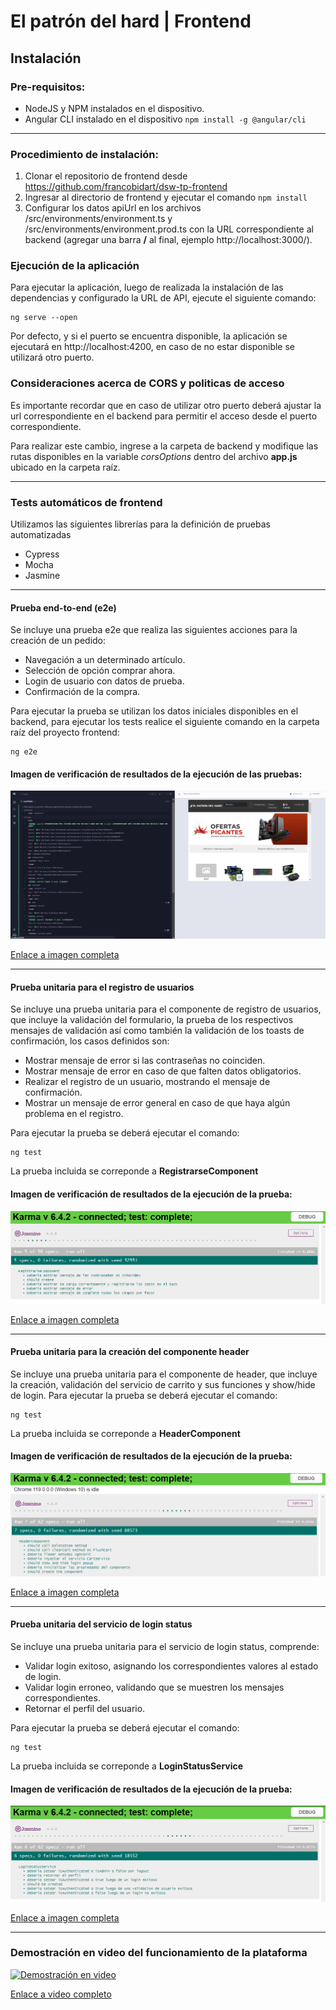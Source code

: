 # El patrón del hard | Frontend

## Instalación 
### Pre-requisitos:

* NodeJS y NPM instalados en el dispositivo.
* Angular CLI instalado en el dispositivo ``` npm install -g @angular/cli ```

---

### Procedimiento de instalación:

1. Clonar el repositorio de frontend desde https://github.com/francobidart/dsw-tp-frontend
2. Ingresar al directorio de frontend y ejecutar el comando ``` npm install ```
3. Configurar los datos apiUrl en los archivos /src/environments/environment.ts y /src/environments/environment.prod.ts con la URL correspondiente al backend (agregar una barra **/** al final, ejemplo http://localhost:3000/).

### Ejecución de la aplicación

Para ejecutar la aplicación, luego de realizada la instalación de las dependencias y configurado la URL de API, ejecute el siguiente comando:

```
ng serve --open
```

Por defecto, y si el puerto se encuentra disponible, la aplicación se ejecutará en http://localhost:4200, en caso de no estar disponible se utilizará otro puerto.

### Consideraciones acerca de CORS y politicas de acceso

Es importante recordar que en caso de utilizar otro puerto deberá ajustar la url correspondiente en el backend para permitir el acceso desde el puerto correspondiente.

Para realizar este cambio, ingrese a la carpeta de backend y modifique las rutas disponibles en la variable _corsOptions_ dentro del archivo **app.js** ubicado en la carpeta raíz.

---

### Tests automáticos de frontend

Utilizamos las siguientes librerías para la definición de pruebas automatizadas
* Cypress
* Mocha
* Jasmine 

---

#### Prueba end-to-end (e2e)
Se incluye una prueba e2e que realiza las siguientes acciones para la creación de un pedido:

* Navegación a un determinado artículo.
* Selección de opción comprar ahora.
* Login de usuario con datos de prueba.
* Confirmación de la compra.


Para ejecutar la prueba se utilizan los datos iniciales disponibles en el backend, para ejecutar los tests realice el siguiente comando en la carpeta
raíz del proyecto frontend:

```
ng e2e
```

#### Imagen de verificación de resultados de la ejecución de las pruebas:

![image](./img/ejecucion_e2e_crear_pedido.png)

[Enlace a imagen completa](https://github.com/francobidart/dsw-tp-frontend/blob/main/docs/img/ejecucion_e2e_crear_pedido.png)

---

#### Prueba unitaria para el registro de usuarios
Se incluye una prueba unitaria para el componente de registro de usuarios, que incluye la validación del formulario, la 
prueba de los respectivos mensajes de validación así como también la validación de los toasts de confirmación, los casos definidos son:

* Mostrar mensaje de error si las contraseñas no coinciden.
* Mostrar mensaje de error en caso de que falten datos obligatorios.
* Realizar el registro de un usuario, mostrando el mensaje de confirmación.
* Mostrar un mensaje de error general en caso de que haya algún problema en el registro.

Para ejecutar la prueba se deberá ejecutar el comando:

```
ng test
```

La prueba incluida se correponde a **RegistrarseComponent**

#### Imagen de verificación de resultados de la ejecución de la prueba:

![image](./img/ejecucion_unit_registrarse_component.png)

[Enlace a imagen completa](https://github.com/francobidart/dsw-tp-frontend/blob/main/docs/img/ejecucion_unit_registrarse_component.png)

---

#### Prueba unitaria para la creación del componente header
Se incluye una prueba unitaria para el componente de header, que incluye la creación, validación del servicio de carrito y sus funciones y show/hide de login.
Para ejecutar la prueba se deberá ejecutar el comando:

```
ng test
```

La prueba incluida se correponde a **HeaderComponent**

#### Imagen de verificación de resultados de la ejecución de la prueba:

![image](./img/ejecucion_unit_header_component.png)

[Enlace a imagen completa](https://github.com/francobidart/dsw-tp-frontend/blob/main/docs/img/ejecucion_unit_header_component.png)


---

#### Prueba unitaria del servicio de login status
Se incluye una prueba unitaria para el servicio de login status, comprende:

* Validar login exitoso, asignando los correspondientes valores al estado de login.
* Validar login erroneo, validando que se muestren los mensajes correspondientes.
* Retornar el perfil del usuario.

Para ejecutar la prueba se deberá ejecutar el comando:

```
ng test
```

La prueba incluida se correponde a **LoginStatusService**

#### Imagen de verificación de resultados de la ejecución de la prueba:

![image](./img/ejecucion_unit_login_service.png)

[Enlace a imagen completa](https://github.com/francobidart/dsw-tp-frontend/blob/main/docs/img/ejecucion_unit_login_service.png)


---

### Demostración en video del funcionamiento de la plataforma

[![Demostración en video](https://img.youtube.com/vi/XbLrnse9iSo/0.jpg)](https://www.youtube.com/watch?v=XbLrnse9iSo "Demostración en video")

[Enlace a video completo](https://www.youtube.com/watch?v=XbLrnse9iSo)

